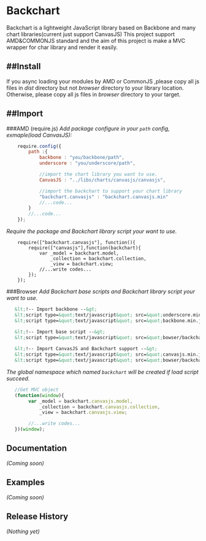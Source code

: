 Backchart
======

Backchart is a lightweight JavaScript library based on Backbone and many chart libraries(current just support CanvasJS)
This project support AMD&COMMONJS standard and the aim of this project is make a MVC wrapper for char library and render it easily.

##Install
---
If you async loading your modules by AMD or CommonJS ,please copy all js files in *dist* directory but not *browser* directory to your library location.
Otherwise, please copy all js files in *browser* directory to your target.

##Import
---
###AMD (require.js)
*Add package configure in your `path` config, exmaple(load CanvasJS):*
```javascript
	require.config({
		path :{
			backbone : "you/backbone/path",
        	underscore : "you/underscore/path",

			//import the chart library you want to use.
        	CanvasJS : "../libs/charts/canvasjs/canvasjs",

			//import the backchart to support your chart library
			"backchart.canvasjs" : "backchart.canvasjs.min"
		  	//...code...
		}
		//...code...
	});
```
*Require the package and Backchart library script your want to use.*
```javascript:
	require(["backchart.canvasjs"], function(){
        require(["canvasjs"],function(backchart){
			var _model = backchart.model,
				_collection = backchart.collection,
				_view = backchart.view;
			//...write codes...
		});
	});
```

###Browser
*Add Backchart base scripts and Backchart library script your want to use.*
```html
   &lt;!-- Import backbone --&gt;
   &lt;script type=&quot;text/javascript&quot; src=&quot;underscore.min.js&quot;&gt;&lt;/script&gt;
   &lt;script type=&quot;text/javascript&quot; src=&quot;backbone.min.js&quot;&gt;&lt;/script&gt;

   &lt;!-- Import base script --&gt;
   &lt;script type=&quot;text/javascript&quot; src=&quot;bowser/backchart.base.js&quot;&gt;&lt;/script&gt;
   
   &lt;!-- Import CanvasJS and Backchart support --&gt;
   &lt;script type=&quot;text/javascript&quot; src=&quot;canvasjs.min.js&quot;&gt;&lt;/script&gt;
   &lt;script type=&quot;text/javascript&quot; src=&quot;bowser/backchart.canvasjs.js&quot;&gt;&lt;/script&gt;
```
*The global namespace which named `backchart` will be created if load script succeed.*
```javascript
   //Get MVC object
   (function(window){
		var _model = backchart.canvasjs.model,
			_collection = backchart.canvasjs.collection,
			_view = backchart.canvasjs.view;

		//...write codes...
   })(window);
```
## Documentation
_(Coming soon)_

## Examples
_(Coming soon)_

## Release History
_(Nothing yet)_
